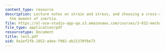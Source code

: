 ```yaml
---
content_type: resource
description: Lecture notes on strain and stress, and choosing a cross-section for
  the moment of inertia.
file: https://ol-ocw-studio-app-qa.s3.amazonaws.com/courses/3-032-mechanical-behavior-of-materials-fall-2007/9a1ef2fb1852adeef982ab21370f6e73_lec5.pdf
file_type: application/pdf
resourcetype: Document
title: lec5.pdf
uid: 9a1ef2fb-1852-adee-f982-ab21370f6e73
---
```


